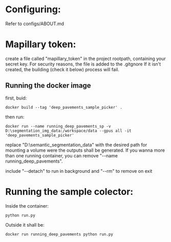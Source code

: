 # Configuring:

Refer to configs/ABOUT.md

# Mapillary token:

create a file called "mapillary_token" in the project rootpath, containing your secret key.
For security reasons, the file is added to the .gitgnore
If it isn't created, the building (check it below) process will fail. 


## Running the docker image

first, buid:

    docker build --tag 'deep_pavements_sample_picker' .

then run:

    docker run --name running_deep_pavements_sp -v D:\segmentation_img_data:/workspace/data --gpus all -it 'deep_pavements_sample_picker' 

replace "D:\semantic_segmentation_data" with the desired path for mounting a volume were the outputs shall be generated. If you wanna more than one running container, you can remove "--name running_deep_pavements". 

include "--detach" to run in background and "--rm" to remove on exit

# Running the sample colector:

Inside the container:

    python run.py

Outside it shall be: 

    docker run running_deep_pavements python run.py
